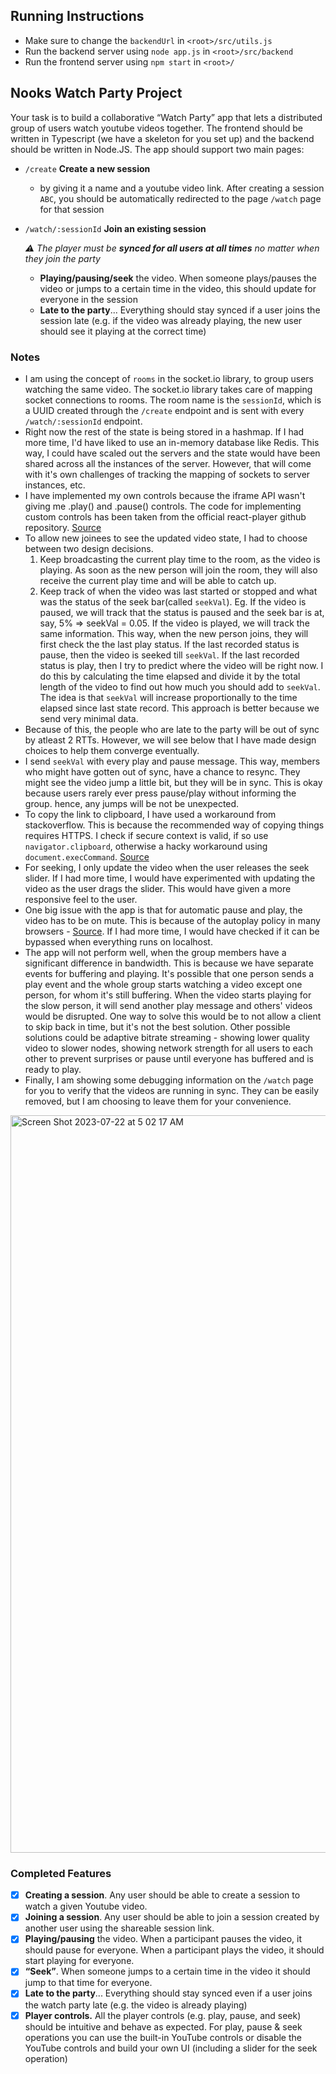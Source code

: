 ## Running Instructions
- Make sure to change the `backendUrl` in `<root>/src/utils.js`
- Run the backend server using `node app.js` in `<root>/src/backend`
- Run the frontend server using `npm start` in `<root>/`


## Nooks Watch Party Project
Your task is to build a collaborative “Watch Party” app that lets a distributed group of users watch youtube videos together. The frontend should be written in Typescript (we have a skeleton for you set up) and the backend should be written in Node.JS. The app should support two main pages:

- `/create` **Create a new session**
    - by giving it a name and a youtube video link. After creating a session `ABC`, you should be automatically redirected to the page `/watch` page for that session
- `/watch/:sessionId` **Join an existing session**
    
    *⚠️ The player must be **synced for all users at all times** no matter when they join the party*
    
    - **Playing/pausing/seek** the video. When someone plays/pauses the video or jumps to a certain time in the video, this should update for everyone in the session
    - **Late to the party**... Everything should stay synced if a user joins the session late (e.g. if the video was already playing, the new user should see it playing at the correct time)
        
### Notes
- I am using the concept of `rooms` in the socket.io library, to group users watching the same video. The socket.io library takes care of mapping socket connections to rooms. The room name is the `sessionId`, which is a UUID created through the `/create` endpoint and is sent with every `/watch/:sessionId` endpoint.
- Right now the rest of the state is being stored in a hashmap. If I had more time, I'd have liked to use an in-memory database like Redis. This way, I could have scaled out the servers and the state would have been shared across all the instances of the server. However, that will come with it's own challenges of tracking the mapping of sockets to server instances, etc.
- I have implemented my own controls because the iframe API wasn't giving me .play() and .pause() controls. The code for implementing custom controls has been taken from the official react-player github repository. [Source](https://github.com/cookpete/react-player/tree/master)
- To allow new joinees to see the updated video state, I had to choose between two design decisions.
    1. Keep broadcasting the current play time to the room, as the video is playing. As soon as the new person will join the room, they will also receive the current play time and will be able to catch up.
    2. Keep track of when the video was last started or stopped and what was the status of the seek bar(called `seekVal`). Eg. If the video is paused, we will track that the status is paused and the seek bar is at, say, 5% => seekVal = 0.05. If the video is played, we will track the same information. This way, when the new person joins, they will first check the the last play status. If the last recorded status is pause, then the video is seeked till `seekVal`. If the last recorded status is play, then I try to predict where the video will be right now. I do this by calculating the time elapsed and divide it by the total length of the video to find out how much you should add to `seekVal`. The idea is that `seekVal` will increase proportionally to the time elapsed since last state record. This approach is better because we send very minimal data.
- Because of this, the people who are late to the party will be out of sync by atleast 2 RTTs. However, we will see below that I have made design choices to help them converge eventually.
- I send `seekVal` with every play and pause message. This way, members who might have gotten out of sync, have a chance to resync. They might see the video jump a little bit, but they will be in sync. This is okay because users rarely ever press pause/play without informing the group. hence, any jumps will be not be unexpected.
- To copy the link to clipboard, I have used a workaround from stackoverflow. This is because the recommended way of copying things requires HTTPS. I check if secure context is valid, if so use `navigator.clipboard`, otherwise a hacky workaround using `document.execCommand`. [Source](https://stackoverflow.com/questions/71873824/copy-text-to-clipboard-cannot-read-properties-of-undefined-reading-writetext)
- For seeking, I only update the video when the user releases the seek slider. If I had more time, I would have experimented with updating the video as the user drags the slider. This would have given a more responsive feel to the user.
- One big issue with the app is that for automatic pause and play, the video has to be on mute. This is because of the autoplay policy in many browsers - [Source](https://developer.chrome.com/blog/autoplay/). If I had more time, I would have checked if it can be bypassed when everything runs on localhost.
- The app will not perform well, when the group members have a significant difference in bandwidth. This is because we have separate events for buffering and playing. It's possible that one person sends a play event and the whole group starts watching a video except one person, for whom it's still buffering. When the video starts playing for the slow person, it will send another play message and others' videos would be disrupted. One way to solve this would be to not allow a client to skip back in time, but it's not the best solution. Other possible solutions could be adaptive bitrate streaming - showing lower quality video to slower nodes, showing network strength for all users to each other to prevent surprises or pause until everyone has buffered and is ready to play.
- Finally, I am showing some debugging information on the `/watch` page for you to verify that the videos are running in sync. They can be easily removed, but I am choosing to leave them for your convenience.

<img width="1180" alt="Screen Shot 2023-07-22 at 5 02 17 AM" src="https://github.com/krngrvr09/nooks-fullstack-takehome/assets/5905966/26a4b5e6-a0f6-47a6-8858-35c4e84eed06">

### Completed Features

- [x] **Creating a session**. Any user should be able to create a session to watch a given Youtube video.
- [x] **Joining a session**. Any user should be able to join a session created by another user using the shareable session link.
- [x] **Playing/pausing** the video. When a participant pauses the video, it should pause for everyone. When a participant plays the video, it should start playing for everyone.
- [x] **“Seek”**. When someone jumps to a certain time in the video it should jump to that time for everyone.
- [x] **Late to the party**... Everything should stay synced even if a user joins the watch party late (e.g. the video is already playing)
- [x] **Player controls.** All the player controls (e.g. play, pause, and seek) should be intuitive and behave as expected. For play, pause & seek operations you can use the built-in YouTube controls or disable the YouTube controls and build your own UI (including a slider for the seek operation)
